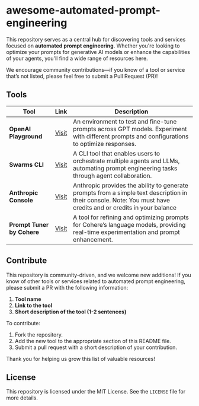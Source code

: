 # awesome-automated-prompt-engineering

This repository serves as a central hub for discovering tools and services focused on **automated prompt engineering**. Whether you're looking to optimize your prompts for generative AI models or enhance the capabilities of your agents, you'll find a wide range of resources here.

We encourage community contributions—if you know of a tool or service that’s not listed, please feel free to submit a Pull Request (PR)!

## Tools

| **Tool**                               | **Link**                                                            | **Description**                                                                                                                                              |
|----------------------------------------|---------------------------------------------------------------------|--------------------------------------------------------------------------------------------------------------------------------------------------------------|
| **OpenAI Playground**                  | [Visit](https://platform.openai.com/playground/chat?models=gpt-4o)   | An environment to test and fine-tune prompts across GPT models. Experiment with different prompts and configurations to optimize responses.                   |
| **Swarms CLI**                         | [Visit](https://github.com/kyegomez/swarms)                          | A CLI tool that enables users to orchestrate multiple agents and LLMs, automating prompt engineering tasks through agent collaboration.                       |
| **Anthropic Console**                  | [Visit](https://console.anthropic.com/dashboard)                     | Anthropic provides the ability to generate prompts from a simple text description in their console. Note: You must have credits and or credits in your balance                                               |
| **Prompt Tuner by Cohere**             | [Visit](https://dashboard.cohere.com/prompt-tuner)                   | A tool for refining and optimizing prompts for Cohere’s language models, providing real-time experimentation and prompt enhancement.                           |

## Contribute

This repository is community-driven, and we welcome new additions! If you know of other tools or services related to automated prompt engineering, please submit a PR with the following information:

1. **Tool name**
2. **Link to the tool**
3. **Short description of the tool (1-2 sentences)**

To contribute:
1. Fork the repository.
2. Add the new tool to the appropriate section of this README file.
3. Submit a pull request with a short description of your contribution.

Thank you for helping us grow this list of valuable resources!

## License
This repository is licensed under the MIT License. See the `LICENSE` file for more details.
